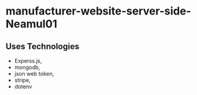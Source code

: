 # manufacturer-website-server-side-Neamul01

## Uses Technologies
- Experss.js,
- mongodb,
- json web token,
- stripe,
- dotenv